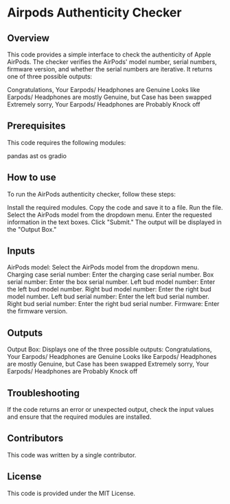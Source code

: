 # Airpods Authenticity Checker

## Overview
This code provides a simple interface to check the authenticity of Apple AirPods. The checker verifies the AirPods' model number, serial numbers, firmware version, and whether the serial numbers are iterative. It returns one of three possible outputs:

Congratulations, Your Earpods/ Headphones are Genuine
Looks like Earpods/ Headphones are mostly Genuine, but Case has been swapped
Extremely sorry, Your Earpods/ Headphones are Probably Knock off

## Prerequisites
This code requires the following modules:

pandas
ast
os
gradio

## How to use
To run the AirPods authenticity checker, follow these steps:

Install the required modules.
Copy the code and save it to a file.
Run the file.
Select the AirPods model from the dropdown menu.
Enter the requested information in the text boxes.
Click "Submit."
The output will be displayed in the "Output Box."

## Inputs
AirPods model: Select the AirPods model from the dropdown menu.
Charging case serial number: Enter the charging case serial number.
Box serial number: Enter the box serial number.
Left bud model number: Enter the left bud model number.
Right bud model number: Enter the right bud model number.
Left bud serial number: Enter the left bud serial number.
Right bud serial number: Enter the right bud serial number.
Firmware: Enter the firmware version.

## Outputs
Output Box: Displays one of the three possible outputs:
Congratulations, Your Earpods/ Headphones are Genuine
Looks like Earpods/ Headphones are mostly Genuine, but Case has been swapped
Extremely sorry, Your Earpods/ Headphones are Probably Knock off


## Troubleshooting
If the code returns an error or unexpected output, check the input values and ensure that the required modules are installed.

## Contributors
This code was written by a single contributor.

## License
This code is provided under the MIT License.
